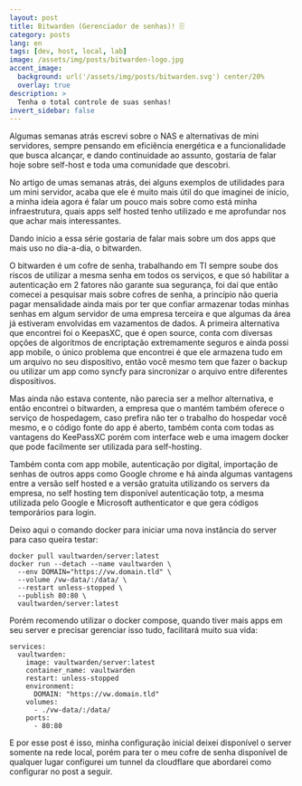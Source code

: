 ```yaml
---
layout: post
title: Bitwarden (Gerenciador de senhas)! 🗄️
category: posts
lang: en
tags: [dev, host, local, lab]
image: /assets/img/posts/bitwarden-logo.jpg
accent_image: 
  background: url('/assets/img/posts/bitwarden.svg') center/20%
  overlay: true
description: >
  Tenha o total controle de suas senhas!
invert_sidebar: false
---
```


Algumas semanas atrás escrevi sobre o NAS e alternativas de mini servidores, sempre pensando em eficiência energética e a funcionalidade que busca alcançar, e dando continuidade ao assunto, gostaria de falar hoje sobre self-host e toda uma comunidade que descobri.

No artigo de umas semanas atrás, dei alguns exemplos de utilidades para um mini servidor, acaba que ele é muito mais útil do que imaginei de início, a minha ideia agora é falar um pouco mais sobre como está minha infraestrutura, quais apps self hosted tenho utilizado e me aprofundar nos que achar mais interessantes.

Dando início a essa série gostaria de falar mais sobre um dos apps que mais uso no dia-a-dia, o bitwarden.

O bitwarden é um cofre de senha, trabalhando em TI sempre soube dos riscos de utilizar a mesma senha em todos os serviços, e que só habilitar a autenticação em 2 fatores não garante sua segurança, foi daí que então comecei a pesquisar mais sobre cofres de senha, a princípio não queria pagar mensalidade ainda mais por ter que confiar armazenar todas minhas senhas em algum servidor de uma empresa terceira e que algumas da área já estiveram envolvidas em vazamentos de dados. A primeira alternativa que encontrei foi o KeepasXC, que é open source, conta com diversas opções de algoritmos de encriptação extremamente seguros e ainda possi app mobile, o único problema que encontrei é que ele armazena tudo em um arquivo no seu dispositivo, então você mesmo tem que fazer o backup ou utilizar um app como syncfy para sincronizar o arquivo entre diferentes dispositivos. 

Mas ainda não estava contente, não parecia ser a melhor alternativa, e então encontrei o bitwarden, a empresa que o mantém também oferece o serviço de hospedagem, caso prefira não ter o trabalho do hospedar você mesmo, e o código fonte do app é aberto, também conta com todas as vantagens do KeePassXC porém com interface web e uma imagem docker que pode facilmente ser utilizada para self-hosting.

Também conta com app mobile, autenticação por digital, importação de senhas de outros apps como Google chrome e há ainda algumas vantagens entre a versão self hosted e a versão gratuita utilizando os servers da empresa, no self hosting tem disponível autenticação totp, a mesma utilizada pelo Google e Microsoft authenticator e que gera códigos temporários para login.

Deixo aqui o comando docker para iniciar uma nova instância do server para caso queira testar:

```
docker pull vaultwarden/server:latest
docker run --detach --name vaultwarden \
  --env DOMAIN="https://vw.domain.tld" \
  --volume /vw-data/:/data/ \
  --restart unless-stopped \
  --publish 80:80 \
  vaultwarden/server:latest
```

Porém recomendo utilizar o docker compose, quando tiver mais apps em seu server e precisar gerenciar isso tudo, facilitará muito sua vida:

```
services:
  vaultwarden:
    image: vaultwarden/server:latest
    container_name: vaultwarden
    restart: unless-stopped
    environment:
      DOMAIN: "https://vw.domain.tld"
    volumes:
      - ./vw-data/:/data/
    ports:
      - 80:80
```

E por esse post é isso, minha configuração inicial deixei disponível o server somente na rede local, porém para ter o meu cofre de senha disponível de qualquer lugar configurei um tunnel da cloudflare que abordarei como configurar no post a seguir.